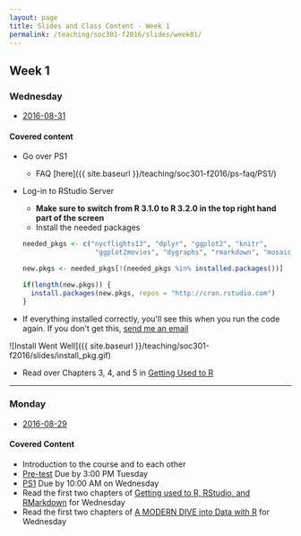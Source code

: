 ```yaml
---
layout: page
title: Slides and Class Content - Week 1
permalink: /teaching/soc301-f2016/slides/week01/
---
```


## Week 1

### Wednesday
- <a href = "{{ site.baseurl }}/teaching/soc301-f2016/slides/week-01/01b.html">2016-08-31</a>

#### Covered content
- Go over PS1
    - FAQ [here]({{ site.baseurl }}/teaching/soc301-f2016/ps-faq/PS1/)
- Log-in to RStudio Server
    - **Make sure to switch from R 3.1.0 to R 3.2.0 in the top right hand part of the screen**
    - Install the needed packages
    
    ```r
    needed_pkgs <- c("nycflights13", "dplyr", "ggplot2", "knitr",
                      "ggplot2movies", "dygraphs", "rmarkdown", "mosaic", "tibble")

    new.pkgs <- needed_pkgs[!(needed_pkgs %in% installed.packages())]

    if(length(new.pkgs)) {
      install.packages(new.pkgs, repos = "http://cran.rstudio.com")
    }
    ```

- If everything installed correctly, you'll see this when you run the code again.  If you don't get this, [send me an email](mailto:chester@pacificu.edu)   

![Install Went Well]({{ site.baseurl }}/teaching/soc301-f2016/slides/install_pkg.gif)

- Read over Chapters 3, 4, and 5 in [Getting Used to R](http://ismayc.github.io/rbasics-book)
    
***

### Monday
- <a href = "{{ site.baseurl }}/teaching/soc301-f2016/slides/week-01/01a.html">2016-08-29</a>

#### Covered Content
- Introduction to the course and to each other
- [Pre-test](https://www.surveymonkey.com/r/XSYDHJB) Due by 3:00 PM Tuesday
- [PS1](https://goo.gl/forms/kOCJIEMpS1i8lqgn1) Due by 10:00 AM on Wednesday
- Read the first two chapters of [Getting used to R, RStudio, and RMarkdown](http://ismayc.github.io/rbasics-book) for Wednesday
- Read the first two chapters of [A MODERN DIVE into Data with R](https://ismayc.github.io/moderndiver-book/) for Wednesday